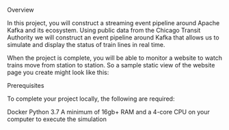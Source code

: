 Overview

In this project, you will construct a streaming event pipeline around Apache Kafka and its ecosystem. Using public data from the Chicago Transit Authority we will construct an event pipeline around Kafka that allows us to simulate and display the status of train lines in real time.

When the project is complete, you will be able to monitor a website to watch trains move from station to station. So a sample static view of the website page you create might look like this:


Prerequisites

To complete your project locally, the following are required:

Docker
Python 3.7
A minimum of 16gb+ RAM and a 4-core CPU on your computer to execute the simulation
